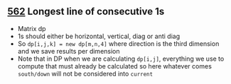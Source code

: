 ## [562](https://leetcode.com/problems/longest-line-of-consecutive-one-in-matrix/description/) Longest line of consecutive 1s
* Matrix dp
* 1s should either be horizontal, vertical, diag or anti diag
* So `dp[i,j,k] = new dp[m,n,4]` where direction is the third dimension and we save results per dimension
* Note that in DP when we are calculating `dp[i,j]`, everything we use to compute that must already be calculated so here whatever comes `south/down` will not be considered into `current`